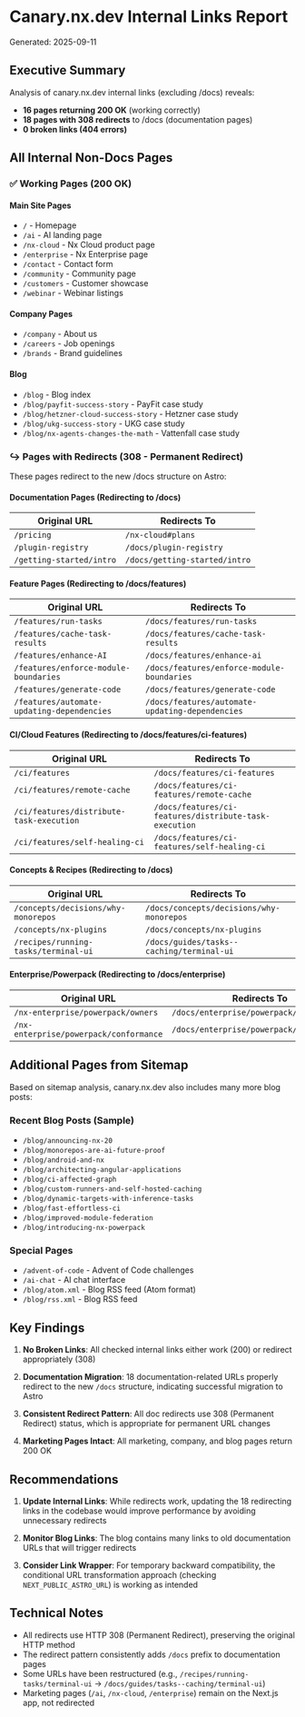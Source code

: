 # Canary.nx.dev Internal Links Report

Generated: 2025-09-11

## Executive Summary

Analysis of canary.nx.dev internal links (excluding /docs) reveals:
- **16 pages returning 200 OK** (working correctly)
- **18 pages with 308 redirects** to /docs (documentation pages)
- **0 broken links (404 errors)**

## All Internal Non-Docs Pages

### ✅ Working Pages (200 OK)

#### Main Site Pages
- `/` - Homepage
- `/ai` - AI landing page
- `/nx-cloud` - Nx Cloud product page
- `/enterprise` - Nx Enterprise page
- `/contact` - Contact form
- `/community` - Community page
- `/customers` - Customer showcase
- `/webinar` - Webinar listings

#### Company Pages
- `/company` - About us
- `/careers` - Job openings
- `/brands` - Brand guidelines

#### Blog
- `/blog` - Blog index
- `/blog/payfit-success-story` - PayFit case study
- `/blog/hetzner-cloud-success-story` - Hetzner case study
- `/blog/ukg-success-story` - UKG case study
- `/blog/nx-agents-changes-the-math` - Vattenfall case study

### ↪️ Pages with Redirects (308 - Permanent Redirect)

These pages redirect to the new /docs structure on Astro:

#### Documentation Pages (Redirecting to /docs)
| Original URL | Redirects To |
|--------------|--------------|
| `/pricing` | `/nx-cloud#plans` |
| `/plugin-registry` | `/docs/plugin-registry` |
| `/getting-started/intro` | `/docs/getting-started/intro` |

#### Feature Pages (Redirecting to /docs/features)
| Original URL | Redirects To |
|--------------|--------------|
| `/features/run-tasks` | `/docs/features/run-tasks` |
| `/features/cache-task-results` | `/docs/features/cache-task-results` |
| `/features/enhance-AI` | `/docs/features/enhance-ai` |
| `/features/enforce-module-boundaries` | `/docs/features/enforce-module-boundaries` |
| `/features/generate-code` | `/docs/features/generate-code` |
| `/features/automate-updating-dependencies` | `/docs/features/automate-updating-dependencies` |

#### CI/Cloud Features (Redirecting to /docs/features/ci-features)
| Original URL | Redirects To |
|--------------|--------------|
| `/ci/features` | `/docs/features/ci-features` |
| `/ci/features/remote-cache` | `/docs/features/ci-features/remote-cache` |
| `/ci/features/distribute-task-execution` | `/docs/features/ci-features/distribute-task-execution` |
| `/ci/features/self-healing-ci` | `/docs/features/ci-features/self-healing-ci` |

#### Concepts & Recipes (Redirecting to /docs)
| Original URL | Redirects To |
|--------------|--------------|
| `/concepts/decisions/why-monorepos` | `/docs/concepts/decisions/why-monorepos` |
| `/concepts/nx-plugins` | `/docs/concepts/nx-plugins` |
| `/recipes/running-tasks/terminal-ui` | `/docs/guides/tasks--caching/terminal-ui` |

#### Enterprise/Powerpack (Redirecting to /docs/enterprise)
| Original URL | Redirects To |
|--------------|--------------|
| `/nx-enterprise/powerpack/owners` | `/docs/enterprise/powerpack/owners` |
| `/nx-enterprise/powerpack/conformance` | `/docs/enterprise/powerpack/conformance` |

## Additional Pages from Sitemap

Based on sitemap analysis, canary.nx.dev also includes many more blog posts:

### Recent Blog Posts (Sample)
- `/blog/announcing-nx-20`
- `/blog/monorepos-are-ai-future-proof`
- `/blog/android-and-nx`
- `/blog/architecting-angular-applications`
- `/blog/ci-affected-graph`
- `/blog/custom-runners-and-self-hosted-caching`
- `/blog/dynamic-targets-with-inference-tasks`
- `/blog/fast-effortless-ci`
- `/blog/improved-module-federation`
- `/blog/introducing-nx-powerpack`

### Special Pages
- `/advent-of-code` - Advent of Code challenges
- `/ai-chat` - AI chat interface
- `/blog/atom.xml` - Blog RSS feed (Atom format)
- `/blog/rss.xml` - Blog RSS feed

## Key Findings

1. **No Broken Links**: All checked internal links either work (200) or redirect appropriately (308)

2. **Documentation Migration**: 18 documentation-related URLs properly redirect to the new `/docs` structure, indicating successful migration to Astro

3. **Consistent Redirect Pattern**: All doc redirects use 308 (Permanent Redirect) status, which is appropriate for permanent URL changes

4. **Marketing Pages Intact**: All marketing, company, and blog pages return 200 OK

## Recommendations

1. **Update Internal Links**: While redirects work, updating the 18 redirecting links in the codebase would improve performance by avoiding unnecessary redirects

2. **Monitor Blog Links**: The blog contains many links to old documentation URLs that will trigger redirects

3. **Consider Link Wrapper**: For temporary backward compatibility, the conditional URL transformation approach (checking `NEXT_PUBLIC_ASTRO_URL`) is working as intended

## Technical Notes

- All redirects use HTTP 308 (Permanent Redirect), preserving the original HTTP method
- The redirect pattern consistently adds `/docs` prefix to documentation pages
- Some URLs have been restructured (e.g., `/recipes/running-tasks/terminal-ui` → `/docs/guides/tasks--caching/terminal-ui`)
- Marketing pages (`/ai`, `/nx-cloud`, `/enterprise`) remain on the Next.js app, not redirected